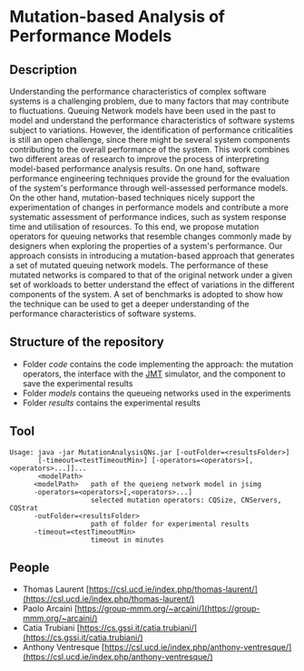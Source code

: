 # Mutation-based Analysis of Performance Models

## Description
Understanding the performance characteristics of complex software systems is a challenging problem, due to many factors that may contribute to fluctuations. Queuing Network models have been used in the past to model and understand the performance characteristics of software systems subject to variations. However, the identification of performance criticalities is still an open challenge, since there might be several system components contributing to the overall performance of the system. This work combines two different areas of research to improve the process of interpreting model-based performance analysis results. On one hand, software performance engineering techniques provide the ground for the evaluation of the system's performance through well-assessed performance models. On the other hand, mutation-based techniques nicely support the experimentation of changes in performance models and contribute a more systematic assessment of performance indices, such as system response time and utilisation of resources. To this end, we propose mutation operators for queuing networks that resemble changes commonly made by designers when exploring the properties of a system's performance. Our approach consists in introducing a mutation-based approach that generates a set of mutated queuing network models. The performance of these mutated networks is compared to that of the original network under a given set of workloads to better understand the effect of variations in the different components of the system. A set of benchmarks is adopted to show how the technique can be used to get a deeper understanding of the performance characteristics of software systems.

## Structure of the repository
* Folder *code* contains the code implementing the approach: the mutation operators, the interface with the [JMT](http://jmt.sourceforge.net/) simulator, and the component to save the experimental results
* Folder *models* contains the queueing networks used in the experiments
* Folder *results* contains the experimental results

## Tool
```
Usage: java -jar MutationAnalysisQNs.jar [-outFolder=<resultsFolder>]
       [-timeout=<testTimeoutMin>] [-operators=<operators>[,<operators>...]]...
       <modelPath>
      <modelPath>   path of the queieng network model in jsimg
      -operators=<operators>[,<operators>...]
                    selected mutation operators: CQSize, CNServers, CQStrat
      -outFolder=<resultsFolder>
                    path of folder for experimental results
      -timeout=<testTimeoutMin>
                    timeout in minutes
```

## People
* Thomas Laurent [https://csl.ucd.ie/index.php/thomas-laurent/](https://csl.ucd.ie/index.php/thomas-laurent/)
* Paolo Arcaini [https://group-mmm.org/~arcaini/](https://group-mmm.org/~arcaini/)
* Catia Trubiani [https://cs.gssi.it/catia.trubiani/](https://cs.gssi.it/catia.trubiani/)
* Anthony Ventresque [https://csl.ucd.ie/index.php/anthony-ventresque/](https://csl.ucd.ie/index.php/anthony-ventresque/)
